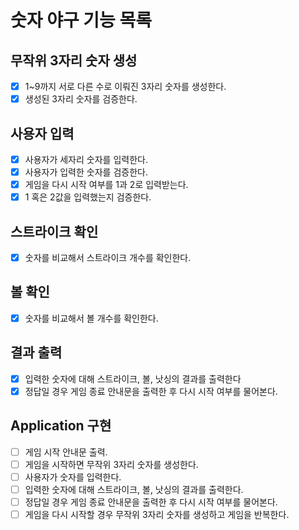 # 숫자 야구 기능 목록

## 무작위 3자리 숫자 생성
- [x] 1~9까지 서로 다른 수로 이뤄진 3자리 숫자를 생성한다.
- [x] 생성된 3자리 숫자를 검증한다.

## 사용자 입력
- [x] 사용자가 세자리 숫자를 입력한다.
- [x] 사용자가 입력한 숫자를 검증한다.
- [x] 게임을 다시 시작 여부를 1과 2로 입력받는다.
- [x] 1 혹은 2값을 입력했는지 검증한다.

## 스트라이크 확인
- [x] 숫자를 비교해서 스트라이크 개수를 확인한다.

## 볼 확인
- [x] 숫자를 비교해서 볼 개수를 확인한다.

## 결과 출력
- [x] 입력한 숫자에 대해 스트라이크, 볼, 낫싱의 결과를 출력한다
- [x] 정답일 경우 게임 종료 안내문을 출력한 후 다시 시작 여부를 물어본다.

## Application 구현
- [ ] 게임 시작 안내문 출력.
- [ ] 게임을 시작하면 무작위 3자리 숫자를 생성한다.
- [ ] 사용자가 숫자를 입력한다.
- [ ] 입력한 숫자에 대해 스트라이크, 볼, 낫싱의 결과를 출력한다.
- [ ] 정답일 경우 게임 종료 안내문을 출력한 후 다시 시작 여부를 물어본다.
- [ ] 게임을 다시 시작할 경우 무작위 3자리 숫자를 생성하고 게임을 반복한다.
